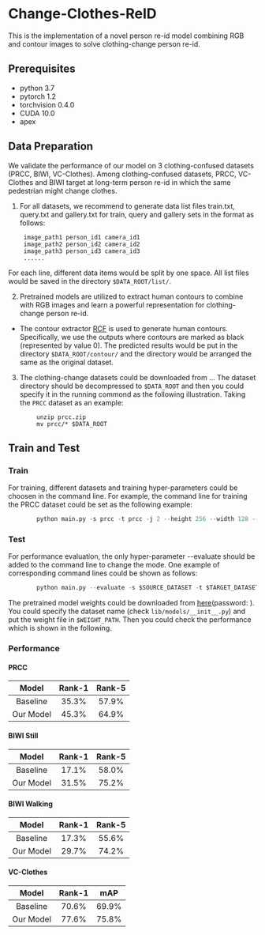 # Change-Clothes-ReID

This is the implementation of a novel person re-id model combining RGB and contour images to solve clothing-change person re-id. 

## Prerequisites

- python 3.7
- pytorch 1.2
- torchvision 0.4.0
- CUDA 10.0
- apex

## Data Preparation

We validate the performance of our model on 3 clothing-confused datasets (PRCC, BIWI, VC-Clothes). Among clothing-confused datasets, PRCC, VC-Clothes and BIWI target at long-term person re-id in which the same pedestrian might change clothes.

1. For all datasets, we recommend to generate data list files train.txt, query.txt and gallery.txt for train, query and gallery sets in the format as follows:

        image_path1 person_id1 camera_id1
        image_path2 person_id2 camera_id2
        image_path3 person_id3 camera_id3
        ......

 For each line, different data items would be split by one space. All list files would be saved in the directory `$DATA_ROOT/list/`.

2. Pretrained models are utilized to extract human contours to combine with RGB images and learn a powerful representation for clothing-change person re-id.

- The contour extractor [RCF](https://github.com/yun-liu/rcf) is used to generate human contours. Specifically, we use the outputs where contours are marked as black (represented by value 0). The predicted results would be put in the directory `$DATA_ROOT/contour/` and the directory would be arranged the same as the original dataset.

3. The clothing-change datasets could be downloaded from ... The dataset directory should be decompressed to `$DATA_ROOT` and then you could specify it in the running commond as the following illustration. Taking the `PRCC` dataset as an example:

```Shell
        unzip prcc.zip
        mv prcc/* $DATA_ROOT
```

## Train and Test

### Train

For training, different datasets and training hyper-parameters could be choosen in the command line. For example, the command line for training  the PRCC dataset could be set as the following example:

```Python
        python main.py -s prcc -t prcc -j 2 --height 256 --width 128 --max-epoch 80 --batch-size 64 -a baseline --save-dir $SAVE_DIR --root $DATA_ROOT --gpu-devices $GPU_ID --transforms random_flip random_crop --dist-metric cosine --lr $LR --optim $OPTIMIZER
```
        
### Test

For performance evaluation, the only hyper-parameter --evaluate should be added to the command line to change the mode. One example of corresponding command lines could be shown as follows:

```Python
        python main.py --evaluate -s $SOURCE_DATASET -t $TARGET_DATASET -j 2 --height 256 --width 128 --batch-size 64 -a $MODEL_NAME --save-dir $SAVE_DIR --root $DATA_ROOT --gpu-devices $GPU_ID --dist-metric cosine --load-weights $WEIGHT_PATH
```
        
The pretrained model weights could be downloaded from [here]()(password: ). You could specify the dataset name (check `lib/models/__init__.py`) and put the weight file in `$WEIGHT_PATH`. Then you could check the performance which is shown in the following.  

### Performance
#### PRCC
|Model| Rank-1 | Rank-5 |
|  :----:  |  :----:  | :----:  |
| Baseline  | 35.3% | 57.9%|
| Our Model  | 45.3% | 64.9%|

#### BIWI Still
|Model| Rank-1 | Rank-5 |
|  :----:  |  :----:  | :----:  |
| Baseline  | 17.1% | 58.0%|
| Our Model  | 31.5% | 75.2%|

#### BIWI Walking
|Model| Rank-1 | Rank-5 |
|  :----:  |  :----:  | :----:  |
| Baseline  | 17.3% | 55.6%|
| Our Model  | 29.7% | 74.2%|

#### VC-Clothes
|Model| Rank-1 | mAP |
|  :----:  |  :----:  | :----:  |
| Baseline  | 70.6% | 69.9%|
| Our Model  | 77.6% | 75.8%|
 
